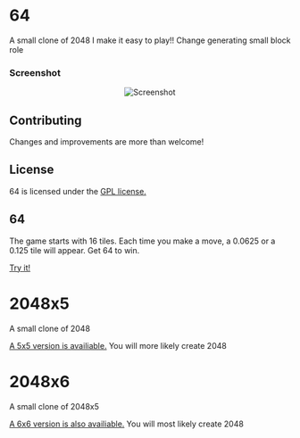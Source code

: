 # 64
A small clone of 2048
I make it easy to play!! Change generating small block role

### Screenshot

<p align="center">
  <img src="http://pictures.gabrielecirulli.com/2048-20140309-234100.png" alt="Screenshot"/>
</p>


## Contributing
Changes and improvements are more than welcome! 

## License
64 is licensed under the [GPL license.](https://github.com/TheReal64/64/LICENSE)

## 64
The game starts with 16 tiles. Each time you make a move, a 0.0625 or a 0.125 tile will appear. Get 64 to win.

[Try it!](https://thereal64.github.io)

# 2048x5
A small clone of 2048

[A 5x5 version is availiable.](https://thereal64.github.io/2048x5) You will more likely create 2048

# 2048x6
A small clone of 2048x5

[A 6x6 version is also availiable.](https://thereal64.github.io/2048x6) You will most likely create 2048
